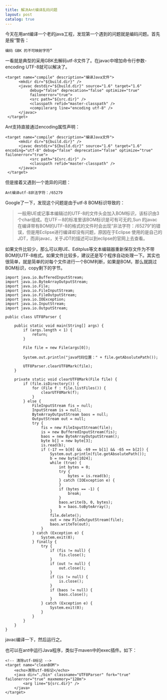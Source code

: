 ```yaml
---
title: 解决Ant编译乱码问题
layout: post
catalog: true
---
```



今天在用ant编译一个老的java工程，发现第一个遇到的问题就是编码问题。首先是报“警告： 
    
    编码 GBK 的不可映射字符”

一看就是典型的采用GBK去解码utf-8文件了。在javac中增加命令行参数-encoding UTF-8就可以解决了。

    <target name="compile" description="编译Java文件">
          <mkdir dir="${build.dir}" />
          <javac destdir="${build.dir}" source="1.6" target="1.6" 
               debug="false" deprecation="false" optimize="true"
               failonerror="true">
               <src path="${src.dir}" />
               <classpath refid="master-classpath" />
               <compilerarg line="encoding utf-8" />
          </javac>
     </target>

Ant支持直接通过encoding属性声明：

    <target name="compile" description="编译Java文件">
          <mkdir dir="${build.dir}" />
          <javac destdir="${build.dir}" source="1.6" target="1.6" encoding="utf-8" debug="false" deprecation="false" optimize="true" failonerror="true">
               <src path="${src.dir}" />
               <classpath refid="master-classpath" />
          </javac>
     </target>

但是接着又遇到一个诡异的问题：

    Ant编译utf-8非法字符：/65279

Google了一下，发现这个问题是由于utf-8 BOM标识导致的：

> 一般用UE或记事本编辑过的UTF-8的文件头会加入BOM标识，该标识由3个char组成。在UTF－8的标准里该BOM标识是可有可无的,Sun 的javac 在编译带有BOM的UTF-8的格式的文件时会出现“非法字符：/65279”的错误，但是用Eclipse进行编译却没有问题，原因在于Eclipse 使用的是自己的JDT，而非javac，关于JDT的描述可以到eclipse的官网上去查看。

如果文件比较少，那么可以用UE、Editplus等文本编辑器重新保存文件为不带BOM的UTF-8格式。如果文件比较多，建议还是写个程序自动处理一下。其实也很简单，就是简单的对每个文件进行一个BOM判断，如果是BOM，那么就跳过BOM标识，copy剩下的字节。

    import java.io.BufferedInputStream;
    import java.io.ByteArrayOutputStream;
    import java.io.File;
    import java.io.FileInputStream;
    import java.io.FileOutputStream;
    import java.io.IOException;
    import java.io.InputStream;
    import java.io.OutputStream;

    public class UTF8Parser {

        public static void main(String[] args) {
            if (args.length < 1) {
                return;
            }

            File file = new File(args[0]);

            System.out.println("java代码位置：" + file.getAbsolutePath());

            UTF8Parser.clearUTF8Mark(file);
        }

        private static void clearUTF8Mark(File file) {
            if (file.isDirectory()) {
                for (File f : file.listFiles()) {
                    clearUTF8Mark(f);
                }
            } else {
                FileInputStream fis = null;
                InputStream is = null;
                ByteArrayOutputStream baos = null;
                OutputStream out = null;
                try {
                    fis = new FileInputStream(file);
                    is = new BufferedInputStream(fis);
                    baos = new ByteArrayOutputStream();
                    byte b[] = new byte[3];
                    is.read(b);
                    if (-17 == b[0] && -69 == b[1] && -65 == b[2]) {
                        System.out.println(file.getAbsolutePath());
                        b = new byte[1024];
                        while (true) {
                            int bytes = 0;
                            try {
                                bytes = is.read(b);
                            } catch (IOException e) {
                            }
                            if (bytes == -1) {
                                break;
                            }
                            baos.write(b, 0, bytes);
                            b = baos.toByteArray();
                        }
                        file.delete();
                        out = new FileOutputStream(file);
                        baos.writeTo(out);
                    }
                } catch (Exception e) {
                    System.exit(0);
                } finally {
                    try {
                        if (fis != null) {
                            fis.close();
                        }
                        if (out != null) {
                            out.close();
                        }
                        if (is != null) {
                            is.close();
                        }
                        if (baos != null) {
                            baos.close();
                        }
                    } catch (Exception e) {
                        System.exit(0);
                    }
                }
            }
        }
    }

javac编译一下，然后运行之。

也可以在ant中运行Java程序，类似于maven中的exec插件。如下：

    <!-- 清除utf-8标记 -->
    <target name="cleanBOM">
        <echo>清除utf-8标记</echo>
        <java dir="./bin" classname="UTF8Parser" fork="true" failonerror="true" maxmemory="128m">
            <arg line="${src.dir}" />
        </java>
    </target>












